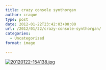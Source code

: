 ```yaml
---
title: crazy console synthorgan
author: craque
type: post
date: 2012-01-22T23:42:03+00:00
url: /2012/01/22/crazy-console-synthorgan/
categories:
  - Uncategorized
format: image

---
```

[<img src="https://sounding.com/blog/wp-content/uploads/2012/01/20120122-154138.jpg" alt="20120122-154138.jpg" class="alignnone size-full" />][1]

 [1]: https://sounding.com/blog/wp-content/uploads/2012/01/20120122-154138.jpg